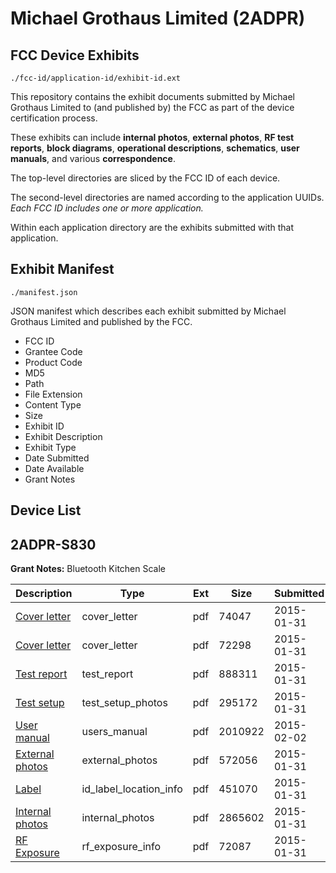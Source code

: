 # Michael Grothaus Limited (2ADPR)
## FCC Device Exhibits

```
./fcc-id/application-id/exhibit-id.ext
```

This repository contains the exhibit documents submitted by Michael Grothaus Limited to (and published by) the FCC as part of the device certification process.

These exhibits can include **internal photos**, **external photos**, **RF test reports**, **block diagrams**, **operational descriptions**, **schematics**, **user manuals**, and various **correspondence**.

The top-level directories are sliced by the FCC ID of each device.

The second-level directories are named according to the application UUIDs. *Each FCC ID includes one or more application.*

Within each application directory are the exhibits submitted with that application. 

## Exhibit Manifest

```
./manifest.json
```

JSON manifest which describes each exhibit submitted by Michael Grothaus Limited and published by the FCC.

- FCC ID
- Grantee Code
- Product Code
- MD5
- Path
- File Extension
- Content Type
- Size
- Exhibit ID
- Exhibit Description
- Exhibit Type
- Date Submitted
- Date Available
- Grant Notes

## Device List
## 2ADPR-S830
**Grant Notes:** Bluetooth Kitchen Scale

| Description | Type | Ext | Size | Submitted | Available |
| ----------- | ---- | --- | ---- | --------- | --------- |
| [Cover letter](2ADPR-S830/333a10d5e60f26ab05b7420b3782e419/2519962.pdf) | cover_letter | pdf | 74047 | 2015-01-31 | 2015-02-02 |
| [Cover letter](2ADPR-S830/333a10d5e60f26ab05b7420b3782e419/2519963.pdf) | cover_letter | pdf | 72298 | 2015-01-31 | 2015-02-02 |
| [Test report](2ADPR-S830/333a10d5e60f26ab05b7420b3782e419/2519970.pdf) | test_report | pdf | 888311 | 2015-01-31 | 2015-02-02 |
| [Test setup](2ADPR-S830/333a10d5e60f26ab05b7420b3782e419/2519971.pdf) | test_setup_photos | pdf | 295172 | 2015-01-31 | 2015-02-02 |
| [User manual](2ADPR-S830/333a10d5e60f26ab05b7420b3782e419/2520596.pdf) | users_manual | pdf | 2010922 | 2015-02-02 | 2015-02-02 |
| [External photos](2ADPR-S830/333a10d5e60f26ab05b7420b3782e419/2519964.pdf) | external_photos | pdf | 572056 | 2015-01-31 | 2015-02-02 |
| [Label](2ADPR-S830/333a10d5e60f26ab05b7420b3782e419/2519965.pdf) | id_label_location_info | pdf | 451070 | 2015-01-31 | 2015-02-02 |
| [Internal photos](2ADPR-S830/333a10d5e60f26ab05b7420b3782e419/2519966.pdf) | internal_photos | pdf | 2865602 | 2015-01-31 | 2015-02-02 |
| [RF Exposure](2ADPR-S830/333a10d5e60f26ab05b7420b3782e419/2519968.pdf) | rf_exposure_info | pdf | 72087 | 2015-01-31 | 2015-02-02 |

